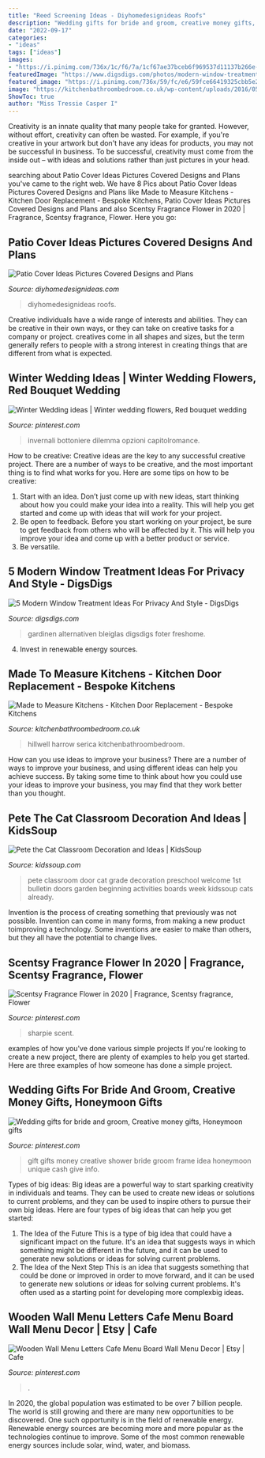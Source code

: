 ```yaml
---
title: "Reed Screening Ideas - Diyhomedesignideas Roofs"
description: "Wedding gifts for bride and groom, creative money gifts, honeymoon gifts"
date: "2022-09-17"
categories:
- "ideas"
tags: ["ideas"]
images:
- "https://i.pinimg.com/736x/1c/f6/7a/1cf67ae37bceb6f969537d11137b266e--great-wedding-gifts-wedding-things.jpg"
featuredImage: "https://www.digsdigs.com/photos/modern-window-treatment-ideas-for-privacy-and-style-8-554x836.png"
featured_image: "https://i.pinimg.com/736x/59/fc/e6/59fce66419325cbb5e21df0263b28a4a.jpg"
image: "https://kitchenbathroombedroom.co.uk/wp-content/uploads/2016/05/Harrow-Kitchen-Light-Grey.jpg"
ShowToc: true
author: "Miss Tressie Casper I"
---
```



Creativity is an innate quality that many people take for granted. However, without effort, creativity can often be wasted. For example, if you're creative in your artwork but don't have any ideas for products, you may not be successful in business. To be successful, creativity must come from the inside out – with ideas and solutions rather than just pictures in your head.

	

		
searching about Patio Cover Ideas Pictures Covered Designs and Plans you've came to the right web. We have 8 Pics about Patio Cover Ideas Pictures Covered Designs and Plans like Made to Measure Kitchens - Kitchen Door Replacement - Bespoke Kitchens, Patio Cover Ideas Pictures Covered Designs and Plans and also Scentsy Fragrance Flower in 2020 | Fragrance, Scentsy fragrance, Flower. Here you go:
		
    
## Patio Cover Ideas Pictures Covered Designs And Plans

<img loading=lazy src="https://diyhomedesignideas.com/photos/template/wrrxqj3r8kt4lwbl43pe.jpeg" onerror="this.onerror=null;this.src='https://tse4.mm.bing.net/th?id=OIP.ESCdYMTYW96iRPx0F8OfoAHaFj&amp;pid=15.1';" alt="Patio Cover Ideas Pictures Covered Designs and Plans">

_Source: diyhomedesignideas.com_

>diyhomedesignideas roofs. 

	

Creative individuals have a wide range of interests and abilities. They can be creative in their own ways, or they can take on creative tasks for a company or project. creatives come in all shapes and sizes, but the term generally refers to people with a strong interest in creating things that are different from what is expected.

    
## Winter Wedding Ideas | Winter Wedding Flowers, Red Bouquet Wedding

<img loading=lazy src="https://i.pinimg.com/736x/0f/02/2f/0f022f445d16b1c9a0e074b99d274666--winter-wedding-bouquets-winter-bouquet.jpg" onerror="this.onerror=null;this.src='https://tse3.mm.bing.net/th?id=OIP.EmzPYz6xZftAxyk0cj2BdgHaJ3&amp;pid=15.1';" alt="Winter Wedding ideas | Winter wedding flowers, Red bouquet wedding">

_Source: pinterest.com_

>invernali bottoniere dilemma opzioni capitolromance. 

	

How to be creative:
Creative ideas are the key to any successful creative project. There are a number of ways to be creative, and the most important thing is to find what works for you. Here are some tips on how to be creative: 
1. Start with an idea. Don’t just come up with new ideas, start thinking about how you could make your idea into a reality. This will help you get started and come up with ideas that will work for your project. 
2. Be open to feedback. Before you start working on your project, be sure to get feedback from others who will be affected by it. This will help you improve your idea and come up with a better product or service. 
3. Be versatile.

    
## 5 Modern Window Treatment Ideas For Privacy And Style - DigsDigs

<img loading=lazy src="https://www.digsdigs.com/photos/modern-window-treatment-ideas-for-privacy-and-style-8-554x836.png" onerror="this.onerror=null;this.src='https://tse3.mm.bing.net/th?id=OIP.2oaI8Drx_2XORPZhx9y1xQHaLL&amp;pid=15.1';" alt="5 Modern Window Treatment Ideas For Privacy And Style - DigsDigs">

_Source: digsdigs.com_

>gardinen alternativen bleiglas digsdigs foter freshome. 

	

4. Invest in renewable energy sources. 

    
## Made To Measure Kitchens - Kitchen Door Replacement - Bespoke Kitchens

<img loading=lazy src="https://kitchenbathroombedroom.co.uk/wp-content/uploads/2016/05/Harrow-Kitchen-Light-Grey.jpg" onerror="this.onerror=null;this.src='https://tse1.mm.bing.net/th?id=OIP.tV7fffn_hZ3rf8ox8wNv4gHaE7&amp;pid=15.1';" alt="Made to Measure Kitchens - Kitchen Door Replacement - Bespoke Kitchens">

_Source: kitchenbathroombedroom.co.uk_

>hillwell harrow serica kitchenbathroombedroom. 

	

How can you use ideas to improve your business?
There are a number of ways to improve your business, and using different ideas can help you achieve success. By taking some time to think about how you could use your ideas to improve your business, you may find that they work better than you thought.

    
## Pete The Cat Classroom Decoration And Ideas | KidsSoup

<img loading=lazy src="http://www.kidssoup.com/sites/default/files/media/Pete-CAt-Door.JPG" onerror="this.onerror=null;this.src='https://tse1.mm.bing.net/th?id=OIP.vBroDdw4GU1fp6pTygfIyQAAAA&amp;pid=15.1';" alt="Pete the Cat Classroom Decoration and Ideas | KidsSoup">

_Source: kidssoup.com_

>pete classroom door cat grade decoration preschool welcome 1st bulletin doors garden beginning activities boards week kidssoup cats already. 

	

Invention is the process of creating something that previously was not possible. Invention can come in many forms, from making a new product toimproving a technology. Some inventions are easier to make than others, but they all have the potential to change lives.

    
## Scentsy Fragrance Flower In 2020 | Fragrance, Scentsy Fragrance, Flower

<img loading=lazy src="https://i.pinimg.com/736x/59/fc/e6/59fce66419325cbb5e21df0263b28a4a.jpg" onerror="this.onerror=null;this.src='https://tse4.mm.bing.net/th?id=OIP.-W5stWDGO29DB9QPM0GjCQHaHa&amp;pid=15.1';" alt="Scentsy Fragrance Flower in 2020 | Fragrance, Scentsy fragrance, Flower">

_Source: pinterest.com_

>sharpie scent. 

	

examples of how you've done various simple projects
If you're looking to create a new project, there are plenty of examples to help you get started. Here are three examples of how someone has done a simple project.

    
## Wedding Gifts For Bride And Groom, Creative Money Gifts, Honeymoon Gifts

<img loading=lazy src="https://i.pinimg.com/736x/1c/f6/7a/1cf67ae37bceb6f969537d11137b266e--great-wedding-gifts-wedding-things.jpg" onerror="this.onerror=null;this.src='https://tse4.mm.bing.net/th?id=OIP.aoIxBVFvdHli9cRRgtxkKAHaJ3&amp;pid=15.1';" alt="Wedding gifts for bride and groom, Creative money gifts, Honeymoon gifts">

_Source: pinterest.com_

>gift gifts money creative shower bride groom frame idea honeymoon unique cash give info. 

	

Types of big ideas:
Big ideas are a powerful way to start sparking creativity in individuals and teams. They can be used to create new ideas or solutions to current problems, and they can be used to inspire others to pursue their own big ideas. Here are four types of big ideas that can help you get started:
1. The Idea of the Future
This is a type of big idea that could have a significant impact on the future. It's an idea that suggests ways in which something might be different in the future, and it can be used to generate new solutions or ideas for solving current problems.
2. The Idea of the Next Step
This is an idea that suggests something that could be done or improved in order to move forward, and it can be used to generate new solutions or ideas for solving current problems. It's often used as a starting point for developing more complexbig ideas.

    
## Wooden Wall Menu Letters Cafe Menu Board Wall Menu Decor | Etsy | Cafe

<img loading=lazy src="https://i.pinimg.com/736x/e6/0e/6b/e60e6b85c8860b78762a4e5a57ad0b5e.jpg" onerror="this.onerror=null;this.src='https://tse4.mm.bing.net/th?id=OIP.tHxB-EnQrv5UPbgnOrGRbwHaHa&amp;pid=15.1';" alt="Wooden Wall Menu Letters Cafe Menu Board Wall Menu Decor | Etsy | Cafe">

_Source: pinterest.com_

>. 

	

In 2020, the global population was estimated to be over 7 billion people. The world is still growing and there are many new opportunities to be discovered. One such opportunity is in the field of renewable energy. Renewable energy sources are becoming more and more popular as the technologies continue to improve. Some of the most common renewable energy sources include solar, wind, water, and biomass.

